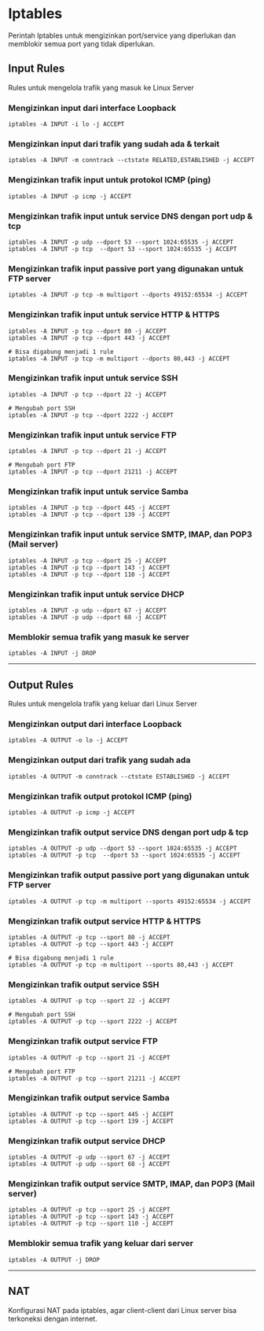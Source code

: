 # Iptables
Perintah Iptables untuk mengizinkan port/service yang diperlukan dan memblokir semua port yang tidak diperlukan.
## Input Rules
Rules untuk mengelola trafik yang masuk ke Linux Server 

### Mengizinkan input dari interface Loopback

    iptables -A INPUT -i lo -j ACCEPT

### Mengizinkan input dari trafik yang sudah ada & terkait

    iptables -A INPUT -m conntrack --ctstate RELATED,ESTABLISHED -j ACCEPT

### Mengizinkan trafik input untuk protokol ICMP (ping)
    
    iptables -A INPUT -p icmp -j ACCEPT

### Mengizinkan trafik input untuk service DNS dengan port udp & tcp
    
    iptables -A INPUT -p udp --dport 53 --sport 1024:65535 -j ACCEPT
    iptables -A INPUT -p tcp  --dport 53 --sport 1024:65535 -j ACCEPT

### Mengizinkan trafik input passive port yang digunakan untuk FTP server

    iptables -A INPUT -p tcp -m multiport --dports 49152:65534 -j ACCEPT

### Mengizinkan trafik input untuk service HTTP & HTTPS
    
    iptables -A INPUT -p tcp --dport 80 -j ACCEPT
    iptables -A INPUT -p tcp --dport 443 -j ACCEPT
    
    # Bisa digabung menjadi 1 rule
    iptables -A INPUT -p tcp -m multiport --dports 80,443 -j ACCEPT

### Mengizinkan trafik input untuk service SSH

    iptables -A INPUT -p tcp --dport 22 -j ACCEPT

    # Mengubah port SSH
    iptables -A INPUT -p tcp --dport 2222 -j ACCEPT

### Mengizinkan trafik input untuk service FTP

    iptables -A INPUT -p tcp --dport 21 -j ACCEPT

    # Mengubah port FTP
    iptables -A INPUT -p tcp --dport 21211 -j ACCEPT

### Mengizinkan trafik input untuk service Samba

    iptables -A INPUT -p tcp --dport 445 -j ACCEPT
    iptables -A INPUT -p tcp --dport 139 -j ACCEPT

### Mengizinkan trafik input untuk service SMTP, IMAP, dan POP3 (Mail server)

    iptables -A INPUT -p tcp --dport 25 -j ACCEPT
    iptables -A INPUT -p tcp --dport 143 -j ACCEPT
    iptables -A INPUT -p tcp --dport 110 -j ACCEPT

### Mengizinkan trafik input untuk service DHCP

    iptables -A INPUT -p udp --dport 67 -j ACCEPT
    iptables -A INPUT -p udp --dport 68 -j ACCEPT

### Memblokir semua trafik yang masuk ke server

    iptables -A INPUT -j DROP

---

## Output Rules

Rules untuk mengelola trafik yang keluar dari Linux Server 

### Mengizinkan output dari interface Loopback

    iptables -A OUTPUT -o lo -j ACCEPT

### Mengizinkan output dari trafik yang sudah ada

    iptables -A OUTPUT -m conntrack --ctstate ESTABLISHED -j ACCEPT

### Mengizinkan trafik output protokol ICMP (ping)
    
    iptables -A OUTPUT -p icmp -j ACCEPT

### Mengizinkan trafik output service DNS dengan port udp & tcp
    
    iptables -A OUTPUT -p udp --dport 53 --sport 1024:65535 -j ACCEPT
    iptables -A OUTPUT -p tcp  --dport 53 --sport 1024:65535 -j ACCEPT

### Mengizinkan trafik output passive port yang digunakan untuk FTP server

    iptables -A OUTPUT -p tcp -m multiport --sports 49152:65534 -j ACCEPT

### Mengizinkan trafik output service HTTP & HTTPS
    
    iptables -A OUTPUT -p tcp --sport 80 -j ACCEPT
    iptables -A OUTPUT -p tcp --sport 443 -j ACCEPT
    
    # Bisa digabung menjadi 1 rule
    iptables -A OUTPUT -p tcp -m multiport --sports 80,443 -j ACCEPT

### Mengizinkan trafik output service SSH

    iptables -A OUTPUT -p tcp --sport 22 -j ACCEPT

    # Mengubah port SSH
    iptables -A OUTPUT -p tcp --sport 2222 -j ACCEPT

### Mengizinkan trafik output service FTP

    iptables -A OUTPUT -p tcp --sport 21 -j ACCEPT

    # Mengubah port FTP
    iptables -A OUTPUT -p tcp --sport 21211 -j ACCEPT

### Mengizinkan trafik output service Samba

    iptables -A OUTPUT -p tcp --sport 445 -j ACCEPT
    iptables -A OUTPUT -p tcp --sport 139 -j ACCEPT

### Mengizinkan trafik output service DHCP

    iptables -A OUTPUT -p udp --sport 67 -j ACCEPT
    iptables -A OUTPUT -p udp --sport 68 -j ACCEPT

### Mengizinkan trafik output service SMTP, IMAP, dan POP3 (Mail server)

    iptables -A OUTPUT -p tcp --sport 25 -j ACCEPT
    iptables -A OUTPUT -p tcp --sport 143 -j ACCEPT
    iptables -A OUTPUT -p tcp --sport 110 -j ACCEPT

### Memblokir semua trafik yang keluar dari server

    iptables -A OUTPUT -j DROP

---

## NAT
Konfigurasi NAT pada iptables, agar client-client dari Linux server bisa terkoneksi dengan internet.


